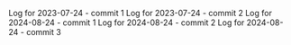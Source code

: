 Log for 2023-07-24 - commit 1
Log for 2023-07-24 - commit 2
Log for 2024-08-24 - commit 1
Log for 2024-08-24 - commit 2
Log for 2024-08-24 - commit 3
